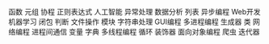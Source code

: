 函数
元组
协程
正则表达式
人工智能
异常处理
数据分析
列表
异步编程
Web开发
机器学习
闭包
判断
文件操作
模块
字符串处理
GUI编程
多进程编程
生成器
类
网络编程
进程间通信
变量
字典
多线程编程
循环
装饰器
面向对象编程
爬虫
迭代器